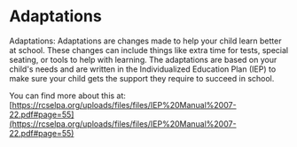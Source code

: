 # Adaptations
Adaptations: Adaptations are changes made to help your child learn better at school. These changes can include things like extra time for tests, special seating, or tools to help with learning. The adaptations are based on your child's needs and are written in the Individualized Education Plan (IEP) to make sure your child gets the support they require to succeed in school.

You can find more about this at: [https://rcselpa.org/uploads/files/files/IEP%20Manual%2007-22.pdf#page=55](https://rcselpa.org/uploads/files/files/IEP%20Manual%2007-22.pdf#page=55)
